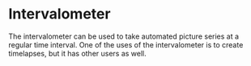 # Intervalometer

The intervalometer can be used to take automated picture series at a regular time interval. One of the uses of the intervalometer is to create timelapses, but it has other users as well.